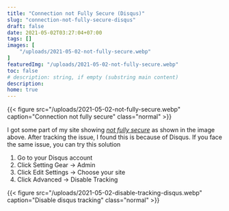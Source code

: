```yaml
---
title: "Connection not Fully Secure (Disqus)"
slug: "connection-not-fully-secure-disqus"
draft: false
date: 2021-05-02T03:27:04+07:00
tags: []
images: [
    "/uploads/2021-05-02-not-fully-secure.webp"
]
featuredImg: "/uploads/2021-05-02-not-fully-secure.webp"
toc: false
# description: string, if empty (substring main content)
description:
home: true
---
```


{{< figure src="/uploads/2021-05-02-not-fully-secure.webp" caption="Connection not fully secure" class="normal" >}}

I got some part of my site showing <u>*_not fully secure_*</u> as shown in the image above. After tracking the issue, I found this is because of Disqus. If you face the same issue, you can try this solution

1. Go to your Disqus account
2. Click Setting Gear -> Admin
3. Click Edit Settings -> Choose your site
4. Click Advanced -> Disable Tracking

{{< figure src="/uploads/2021-05-02-disable-tracking-disqus.webp" caption="Disable disqus tracking" class="normal" >}}